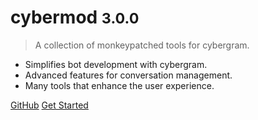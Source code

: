 # cybermod <small>3.0.0</small>

> A collection of monkeypatched tools for cybergram.

- Simplifies bot development with cybergram.
- Advanced features for conversation management.
- Many tools that enhance the user experience.

[GitHub](https://github.com/rizaldevs/cybermod)
[Get Started](#cybermod)
